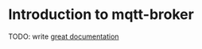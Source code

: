 # Introduction to mqtt-broker

TODO: write [great documentation](http://jacobian.org/writing/what-to-write/)
